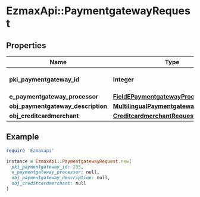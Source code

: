 # EzmaxApi::PaymentgatewayRequest

## Properties

| Name | Type | Description | Notes |
| ---- | ---- | ----------- | ----- |
| **pki_paymentgateway_id** | **Integer** | The unique ID of the Paymentgateway | [optional] |
| **e_paymentgateway_processor** | [**FieldEPaymentgatewayProcessor**](FieldEPaymentgatewayProcessor.md) |  |  |
| **obj_paymentgateway_description** | [**MultilingualPaymentgatewayDescription**](MultilingualPaymentgatewayDescription.md) |  |  |
| **obj_creditcardmerchant** | [**CreditcardmerchantRequestCompound**](CreditcardmerchantRequestCompound.md) |  | [optional] |

## Example

```ruby
require 'Ezmaxapi'

instance = EzmaxApi::PaymentgatewayRequest.new(
  pki_paymentgateway_id: 235,
  e_paymentgateway_processor: null,
  obj_paymentgateway_description: null,
  obj_creditcardmerchant: null
)
```

